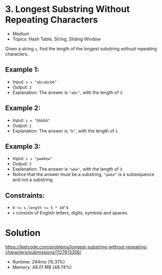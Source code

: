 # 3. Longest Substring Without Repeating Characters

- Medium 
- Topics: Hash Table, String, Sliding Window

Given a string `s`, find the length of the longest substring without repeating characters.
 
## Example 1:

- Input: `s = "abcabcbb"`
- Output: `3`
- Explanation: The answer is `"abc"`, with the length of `3`.

## Example 2:

- Input: `s = "bbbbb"`
- Output: `1`
- Explanation: The answer is `"b"`, with the length of `1`.

## Example 3:

- Input: `s = "pwwkew"`
- Output: `3`
- Explanation: The answer is `"wke"`, with the length of `3`.
- Notice that the answer must be a substring, `"pwke"` is a subsequence and not a substring.
 

## Constraints:

- `0 <= s.length <= 5 * 10^4`
- `s` consists of English letters, digits, symbols and spaces.

# Solution

https://leetcode.com/problems/longest-substring-without-repeating-characters/submissions/1127613356/

- Runtime: 244ms (15.31%)
- Memory: 48.01 MB (48.74%)
